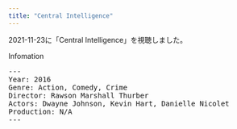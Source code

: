 ```yaml
---
title: "Central Intelligence"
---
```

2021-11-23に「Central Intelligence」を視聴しました。

Infomation
<pre>
---
Year: 2016
Genre: Action, Comedy, Crime
Director: Rawson Marshall Thurber
Actors: Dwayne Johnson, Kevin Hart, Danielle Nicolet
Production: N/A
---
</pre>